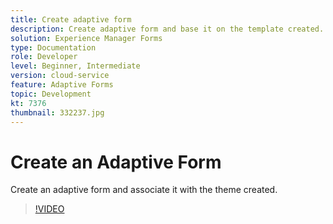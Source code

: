 ```yaml
---
title: Create adaptive form
description: Create adaptive form and base it on the template created.
solution: Experience Manager Forms
type: Documentation
role: Developer
level: Beginner, Intermediate
version: cloud-service
feature: Adaptive Forms
topic: Development
kt: 7376
thumbnail: 332237.jpg
---
```


# Create an Adaptive Form 

Create an adaptive form and associate it with the theme created.

>[!VIDEO](https://video.tv.adobe.com/v/332237?quality=12&learn=on)

